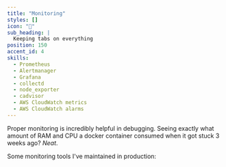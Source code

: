 ```yaml
---
title: "Monitoring"
styles: []
icon: "👀"
sub_heading: |
  Keeping tabs on everything
position: 150
accent_id: 4
skills:
  - Prometheus
  - Alertmanager
  - Grafana
  - collectd
  - node_exporter
  - cadvisor
  - AWS CloudWatch metrics
  - AWS CloudWatch alarms
---
```


Proper monitoring is incredibly helpful in debugging. Seeing exactly what amount of RAM and CPU a docker container consumed when it got stuck 3 weeks ago? *Neat*.

Some monitoring tools I've maintained in production:
